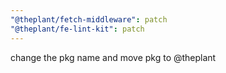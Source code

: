 ```yaml
---
"@theplant/fetch-middleware": patch
"@theplant/fe-lint-kit": patch
---
```


change the pkg name and move pkg to @theplant
